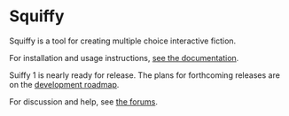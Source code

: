 Squiffy
=======

Squiffy is a tool for creating multiple choice interactive fiction.

For installation and usage instructions, [see the documentation](http://docs.textadventures.co.uk/squiffy/).

Suiffy 1 is nearly ready for release. The plans for forthcoming releases are on the [development roadmap](http://docs.textadventures.co.uk/squiffy/roadmap.html).

For discussion and help, see [the forums](http://forum.textadventures.co.uk/viewforum.php?f=24).
